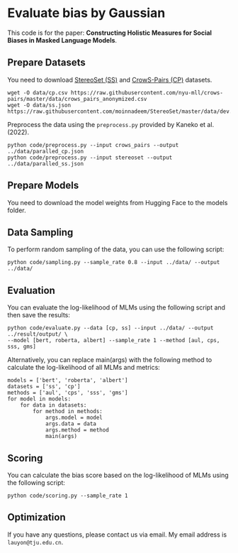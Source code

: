 # Evaluate bias by Gaussian

This code is for the paper: **Constructing Holistic Measures for Social Biases in Masked Language Models**.


## Prepare Datasets
You need to download [StereoSet (SS)](https://github.com/moinnadeem/StereoSet) and [CrowS-Pairs (CP)](https://github.com/nyu-mll/crows-pairs) datasets.

```
wget -O data/cp.csv https://raw.githubusercontent.com/nyu-mll/crows-pairs/master/data/crows_pairs_anonymized.csv
wget -O data/ss.json https://raw.githubusercontent.com/moinnadeem/StereoSet/master/data/dev.json
```
Preprocess the data using the `preprocess.py` provided by Kaneko et al. (2022).
```
python code/preprocess.py --input crows_pairs --output ../data/paralled_cp.json
python code/preprocess.py --input stereoset --output ../data/paralled_ss.json
```
## Prepare Models
You need to download the model weights from Hugging Face to the models folder.

## Data Sampling
To perform random sampling of the data, you can use the following script:

```
python code/sampling.py --sample_rate 0.8 --input ../data/ --output ../data/
```

## Evaluation
You can evaluate the log-likelihood of MLMs using the following script and then save the results:

```
python code/evaluate.py --data [cp, ss] --input ../data/ --output ../result/output/ \
--model [bert, roberta, albert] --sample_rate 1 --method [aul, cps, sss, gms]
```
Alternatively, you can replace main(args) with the following method to calculate the log-likelihood of all MLMs and metrics:

```
models = ['bert', 'roberta', 'albert']
datasets = ['ss', 'cp']
methods = ['aul', 'cps', 'sss', 'gms']
for model in models:
    for data in datasets:
        for method in methods:
            args.model = model
            args.data = data
            args.method = method
            main(args)
```
## Scoring
You can calculate the bias score based on the log-likelihood of MLMs using the following script:

```
python code/scoring.py --sample_rate 1
```
## Optimization
If you have any questions, please contact us via email. 
My email address is `lauyon@tju.edu.cn`.



